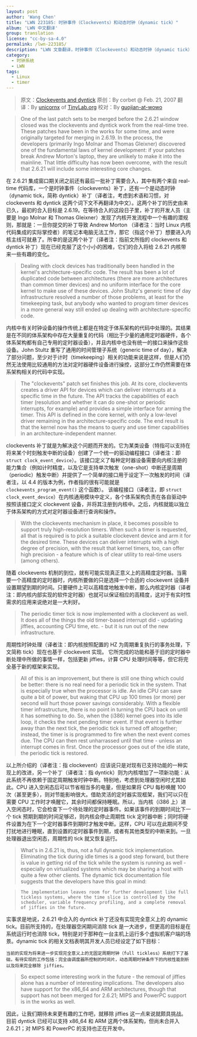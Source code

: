 ```yaml
---
layout: post
author: 'Wang Chen'
title: "LWN 223185: 时钟事件（Clockevents）和动态时钟（dynamic tick）"
album: 'LWN 中文翻译'
group: translation
license: "cc-by-sa-4.0"
permalink: /lwn-223185/
description: "LWN 文章翻译，时钟事件（Clockevents）和动态时钟（dynamic tick）"
category:
  - 时钟系统
  - LWN
tags:
  - Linux
  - timer
---
```


> 原文：[Clockevents and dyntick](https://lwn.net/Articles/223185/)
> 原创：By corbet @ Feb. 21, 2007
> 翻译：By [unicornx](https://github.com/unicornx) of [TinyLab.org][1]
> 校对：By [guojian-at-wowo](https://github.com/guojian-at-wowo)

> One of the last patch sets to be merged before the 2.6.21 window closed was the clockevents and dyntick work from the real-time tree. These patches have been in the works for some time, and were originally targeted for merging in 2.6.19. In the process, the developers (primarily Ingo Molnar and Thomas Gleixner) discovered one of the fundamental laws of kernel development: if your patches break Andrew Morton's laptop, they are unlikely to make it into the mainline. That little difficulty has now been overcome, with the result that 2.6.21 will include some interesting core changes.

在 2.6.21 集成窗口期关闭之前还有最后一批补丁需要合入，其中有两个来自 real-time 代码库，一个是时钟事件（clockevents）补丁，还有一个是动态时钟（dynamic tick，简称 dyntick）补丁（译者注，考虑到术语和习惯，对 clockevents 和 dyntick 这两个词下文不再翻译为中文）。这两个补丁的历史由来已久，最初的合入目标是 2.6.19。在等待合入的这段日子里，补丁的开发人员（主要是 Ingo Molnar 和 Thomas Gleixner）发现了内核开发流程中一个有趣的潜规则，那就是：一旦你提交的补丁导致 Andrew Morton （译者注：当时 Linux 内核代码集成的实际掌控者）的笔记本电脑无法工作，那它（指这个补丁）想要进入内核主线可就悬了。所幸的是这两个补丁（译者注：指前文所指的 clockevents 和 dyntick 补丁）现在已经克服了这个小小的困难，它们的合入将给 2.6.21 内核带来一些有趣的变化。

> Dealing with clock devices has traditionally been handled in the kernel's architecture-specific code. The result has been a lot of duplicated code between architectures (there are more architectures than common timer devices) and no uniform interface for the core kernel to make use of these devices. John Stultz's generic time of day infrastructure resolved a number of those problems, at least for the timekeeping task, but anybody who wanted to program timer devices in a more general way still ended up dealing with architecture-specific code.

内核中有关时钟设备的操作传统上都是在特定于体系架构的代码中处理的。其结果是在不同的体系架构中存在大量重复的代码（相比于少量的通用定时器硬件，各个体系架构都有自己专用的定时器设备），并且内核中也没有统一的接口来操作这些设备。John Stultz 重写了通用的时间管理子系统（generic time of day），解决了部分问题，至少对于计时（timekeeping）相关的功能来说是这样，但是人们仍然无法使用比较通用的方法对定时器硬件设备进行操控，这部分工作仍然需要在体系架构相关的代码中实现。

> The "clockevents" patch set finishes this job. At its core, clockevents creates a driver API for devices which can deliver interrupts at a specific time in the future. The API tracks the capabilities of each timer (resolution and whether it can do one-shot or periodic interrupts, for example) and provides a simple interface for arming the timer. This API is defined in the core kernel, with only a low-level driver remaining in the architecture-specific code. The end result is that the kernel now has the means to query and use timer capabilities in an architecture-independent manner.

clockevents 补丁就是为解决这个问题而开发的。它为某类设备（特指可以支持在将来某个时刻触发中断的设备）创建了一个统一的驱动编程接口（译者注：即 `struct clock_event_device`）。该接口定义了每种定时器设备需要向内核注册的能力集合（例如计时精度，以及它是支持单次触发（one-shot）中断还是周期（periodic）触发中断）并提供了一个简单的接口用于设定下一次触发的时间（译者注，以 4.4 的版本为例，作者指的很有可能就是 `clockevents_program_event()` 这个函数）。 该编程接口（译者注，即 `struct clock_event_device`）在内核通用模块中定义，各个体系架构负责在各自驱动中按照该接口定义 clockevent 设备，并将其注册到内核中。之后，内核就能以独立于体系架构的方式对定时器设备进行查询和操作。

> With the clockevents mechanism in place, it becomes possible to support truly high-resolution timers. When such a timer is requested, all that is required is to pick a suitable clockevent device and arm it for the desired time. These devices can deliver interrupts with a high degree of precision, with the result that kernel timers, too, can offer high precision - a feature which is of clear utility to real-time users (among others).

随着 clockevents 机制的到位，就有可能实现真正意义上的高精度定时器。当需要一个高精度的定时器时，内核所要做的只是选择一个合适的 clockevent 设备并设置期望到期的时间。只要硬件上可以高精度地触发中断，那么内核定时器（译者注：即内核内部实现的软件定时器）也就可以保证相应的高精度，这对于有实时性需求的应用来说绝对是一大利好。

> The periodic timer tick is now implemented with a clockevent as well. It does all of the things the old timer-based interrupt did - updating jiffies, accounting CPU time, etc. - but it is run out of the new infrastructure.

周期性时钟处理（译者注：即内核按照配置的 HZ 为周期重复执行的事务处理，下文简称 tick）现在也基于 clockevent 实现。 它所完成的功能和基于旧的定时器中断处理中所做的事情一样，包括更新 jiffies，计算 CPU 处理时间等等，但它将完全基于新的框架来实现。

> All of this is an improvement, but there is still one thing which could be better: there is no real need for a periodic tick in the system. That is especially true when the processor is idle. An idle CPU can save quite a bit of power, but waking that CPU up 100 times (or more) per second will hurt those power savings considerably. With a flexible timer infrastructure, there is no point in turning the CPU back on until it has something to do. So, when the (i386) kernel goes into its idle loop, it checks the next pending timer event. If that event is further away than the next tick, the periodic tick is turned off altogether; instead, the timer is is programmed to fire when the next event comes due. The CPU can then rest unharrassed until that time - unless an interrupt comes in first. Once the processor goes out of the idle state, the periodic tick is restored.

以上所介绍的（译者注：指 clockevent）应该说只是对现有已支持功能的一种实现上的改进，另一个补丁（译者注：指 dyntick）则为内核增加了一项新功能：从此系统不再依赖于固定周期触发时钟中断。特别地，考虑到处理器空闲时尤其如此。CPU 进入空闲态后可以节省相当多的电量，但是如果将 CPU 每秒唤醒 100 次（甚至更多），则对节能影响很大。借助灵活的定时器实现框架，我们可以只在需要 CPU 工作时才唤醒它，其余时间都保持睡眠。所以，当内核（i386 上）进入空闲态时，它会检查下一个待处理的定时器事件。如果该事件的到期时间比下一个 tick 预期到期的时间足够迟，则内核会停止周期性 tick 定时器中断；同时将硬件设置为在下一个定时器事件到期时才触发中断。这样，CPU 可以在此期间不受打扰地进行睡眠，直到设置的定时器事件到期，或者有其他类型的中断来到。一旦处理器退出空闲态，周期性的 tick 就又恢复运行。

> What's in 2.6.21 is, thus, not a full dynamic tick implementation. Eliminating the tick during idle times is a good step forward, but there is value in getting rid of the tick while the system is running as well - especially on virtualized systems which may be sharing a host with quite a few other clients. The dynamic tick documentation file suggests that the developers have this goal in mind:

>     The implementation leaves room for further development like full tickless systems, where the time slice is controlled by the scheduler, variable frequency profiling, and a complete removal of jiffies in the future.

实事求是地说，2.6.21 中合入的 dyntick 补丁还没有实现完全意义上的 dynamic tick。目前所支持的，在处理器空闲期间消除 tick 是一大进步，但更高的目标是在系统运行时也消除 tick，特别是对于那种在一台主机上运行多个虚拟机客户端的场景。dynamic tick 的相关文档表明其开发人员已经设定了如下目标：

    当前的实现为将来进一步实现完全意义上的无固定周期时钟（full tickless）系统打下了基础，有待实现的工作包括：完全由调度器所控制的时间片，动态周期时钟条件下的内核性能剖析以及将来完全移除 jiffies。

> So expect some interesting work in the future - the removal of jiffies alone has a number of interesting implications. The developers also have support for the x86_64 and ARM architectures, though that support has not been merged for 2.6.21; MIPS and PowerPC support is in the works as well.

因此，让我们期待未来更有趣的工作吧，就移除 jiffies 这一点来说就颇具挑战。目前 dyntick 已经可以支持 x86_64 和 ARM 这两个体系架构，但尚未合并入 2.6.21；对 MIPS 和 PowerPC 的支持也正在开发中。

[1]: http://tinylab.org

